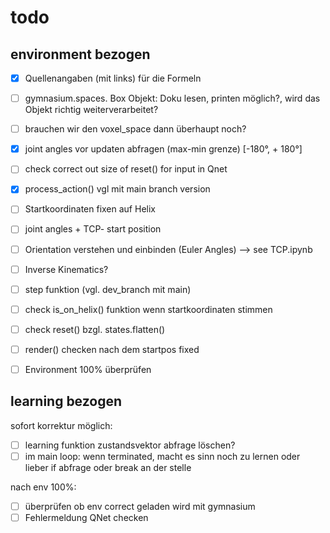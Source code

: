 # todo

## environment bezogen

- [x] Quellenangaben (mit links) für die Formeln
- [ ] gymnasium.spaces. Box Objekt: Doku lesen, printen möglich?, wird das Objekt richtig weiterverarbeitet?
- [ ] brauchen wir den voxel_space dann überhaupt noch?
- [x] joint angles vor updaten abfragen (max-min grenze) [-180°, + 180°]
- [ ] check correct out size of reset() for input in Qnet
- [x] process_action() vgl mit main branch version

- [ ] Startkoordinaten fixen auf Helix
- [ ] joint angles + TCP- start position
- [ ] Orientation verstehen und einbinden (Euler Angles) --> see TCP.ipynb
- [ ] Inverse Kinematics?

- [ ] step funktion (vgl. dev_branch mit main)
- [ ] check is_on_helix() funktion wenn startkoordinaten stimmen
- [ ] check reset() bzgl. states.flatten()
- [ ] render() checken nach dem startpos fixed

- [ ] Environment 100% überprüfen

## learning bezogen

sofort korrektur möglich:

- [ ] learning funktion zustandsvektor abfrage löschen?
- [ ]  im main loop:  wenn terminated, macht es sinn noch zu lernen oder lieber if abfrage oder break an der stelle

nach env 100%:

- [ ] überprüfen ob env correct geladen wird mit gymnasium
- [ ] Fehlermeldung QNet checken
